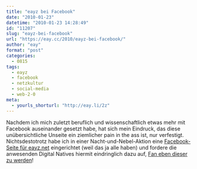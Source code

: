 ```yaml
---
title: "eayz bei Facebook"
date: "2010-01-23"
datetime: "2010-01-23 14:28:49"
id: "11207"
slug: "eayz-bei-facebook"
url: "https://eay.cc/2010/eayz-bei-facebook/"
author: "eay"
format: "post"
categories:
  - 0815
tags:
  - eayz
  - facebook
  - netzkultur
  - social-media
  - web-2-0
meta:
  - yourls_shorturl: "http://eay.li/2z"
---
```


Nachdem ich mich zuletzt beruflich und wissenschaftlich etwas mehr mit Facebook auseinander gesetzt habe, hat sich mein Eindruck, das diese unübersichtliche Unseite ein ziemlicher pain in the ass ist, nur verfestigt. Nichtsdestotrotz habe ich in einer Nacht-und-Nebel-Aktion eine [Facebook-Seite für eayz.net](http://www.facebook.com/pages/eayznet/282267929896) eingerichtet (weil das ja alle haben) und fordere die anwesenden Digital Natives hiermit eindringlich dazu auf, [Fan eben dieser zu werden](http://www.facebook.com/pages/eayznet/282267929896)!

